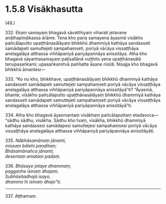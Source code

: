 

# 1.5.8 Visākhasutta




(48.)

332\. Ekaṃ samayaṃ bhagavā sāvatthiyaṃ viharati jetavane anāthapiṇḍikassa ārāme. Tena kho pana samayena āyasmā visākho pañcālaputto upaṭṭhānasālāyaṃ bhikkhū dhammiyā kathāya sandasseti samādapeti samuttejeti sampahaṃseti, poriyā vācāya vissaṭṭhāya anelagalāya atthassa viññāpaniyā pariyāpannāya anissitāya. Atha kho bhagavā sāyanhasamayaṃ paṭisallānā vuṭṭhito yena upaṭṭhānasālā tenupasaṅkami; upasaṅkamitvā paññatte āsane nisīdi. Nisajja kho bhagavā bhikkhū āmantesi—

333\. “Ko nu kho, bhikkhave, upaṭṭhānasālāyaṃ bhikkhū dhammiyā kathāya sandasseti samādapeti samuttejeti sampahaṃseti poriyā vācāya vissaṭṭhāya anelagalāya atthassa viññāpaniyā pariyāpannāya anissitāyā”ti? “Āyasmā, bhante, visākho pañcālaputto upaṭṭhānasālāyaṃ bhikkhū dhammiyā kathāya sandasseti samādapeti samuttejeti sampahaṃseti poriyā vācāya vissaṭṭhāya anelagalāya atthassa viññāpaniyā pariyāpannāya anissitāyā”ti.

334\. Atha kho bhagavā āyasmantaṃ visākhaṃ pañcālaputtaṃ etadavoca—  “sādhu sādhu, visākha. Sādhu kho tvaṃ, visākha, bhikkhū dhammiyā kathāya sandassesi samādapesi samuttejesi sampahaṃsesi poriyā vācāya vissaṭṭhāya anelagalāya atthassa viññāpaniyā pariyāpannāya anissitāyāti.

335\. _Nābhāsamānaṃ jānanti,_  
_missaṃ bālehi paṇḍitaṃ;_  
_Bhāsamānañca jānanti,_  
_desentaṃ amataṃ padaṃ._  


336\. _Bhāsaye jotaye dhammaṃ,_  
_paggaṇhe isinaṃ dhajaṃ;_  
_Subhāsitadhajā isayo,_  
_dhammo hi isinaṃ dhajo”ti._  


---

337\. Aṭṭhamaṃ.





